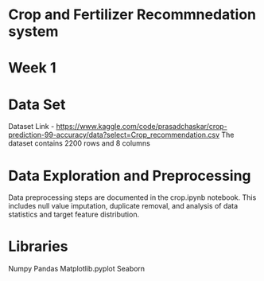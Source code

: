 # Crop and Fertilizer Recommnedation system
# Week 1
# Data Set
Dataset Link - https://www.kaggle.com/code/prasadchaskar/crop-prediction-99-accuracy/data?select=Crop_recommendation.csv
The dataset contains 2200 rows and 8 columns
# Data Exploration and Preprocessing
Data preprocessing steps are documented in the crop.ipynb notebook. This includes null value imputation, duplicate removal, and analysis of data statistics and target feature distribution.
# Libraries
Numpy
Pandas
Matplotlib.pyplot
Seaborn
